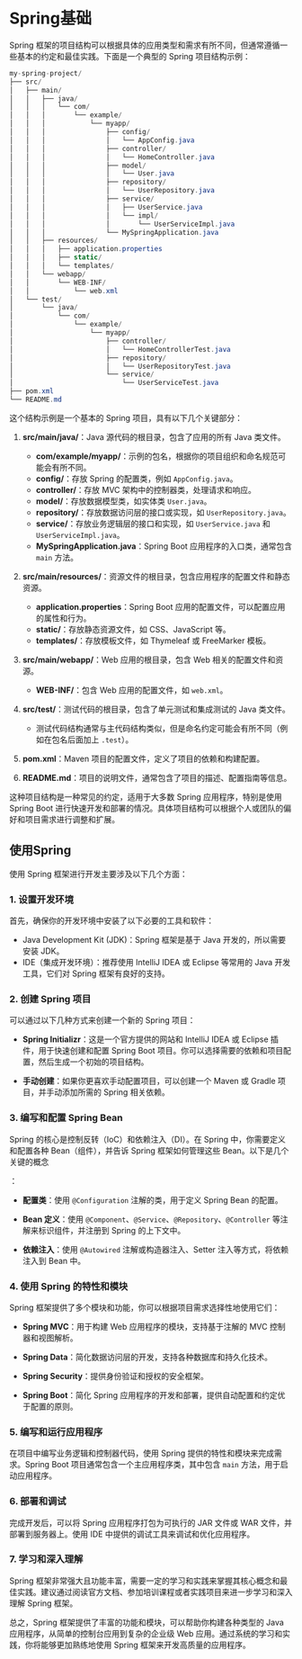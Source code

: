 # Spring基础



Spring 框架的项目结构可以根据具体的应用类型和需求有所不同，但通常遵循一些基本的约定和最佳实践。下面是一个典型的 Spring 项目结构示例：

```csharp
my-spring-project/
├── src/
│   ├── main/
│   │   ├── java/
│   │   │   └── com/
│   │   │       └── example/
│   │   │           └── myapp/
│   │   │               ├── config/
│   │   │               │   └── AppConfig.java
│   │   │               ├── controller/
│   │   │               │   └── HomeController.java
│   │   │               ├── model/
│   │   │               │   └── User.java
│   │   │               ├── repository/
│   │   │               │   └── UserRepository.java
│   │   │               ├── service/
│   │   │               │   ├── UserService.java
│   │   │               │   └── impl/
│   │   │               │       └── UserServiceImpl.java
│   │   │               └── MySpringApplication.java
│   │   ├── resources/
│   │   │   ├── application.properties
│   │   │   ├── static/
│   │   │   └── templates/
│   │   └── webapp/
│   │       └── WEB-INF/
│   │           └── web.xml
│   └── test/
│       └── java/
│           └── com/
│               └── example/
│                   └── myapp/
│                       ├── controller/
│                       │   └── HomeControllerTest.java
│                       ├── repository/
│                       │   └── UserRepositoryTest.java
│                       └── service/
│                           └── UserServiceTest.java
├── pom.xml
└── README.md
```

这个结构示例是一个基本的 Spring 项目，具有以下几个关键部分：

1. **src/main/java/**：Java 源代码的根目录，包含了应用的所有 Java 类文件。
   - **com/example/myapp/**：示例的包名，根据你的项目组织和命名规范可能会有所不同。
   - **config/**：存放 Spring 的配置类，例如 `AppConfig.java`。
   - **controller/**：存放 MVC 架构中的控制器类，处理请求和响应。
   - **model/**：存放数据模型类，如实体类 `User.java`。
   - **repository/**：存放数据访问层的接口或实现，如 `UserRepository.java`。
   - **service/**：存放业务逻辑层的接口和实现，如 `UserService.java` 和 `UserServiceImpl.java`。
   - **MySpringApplication.java**：Spring Boot 应用程序的入口类，通常包含 `main` 方法。

2. **src/main/resources/**：资源文件的根目录，包含应用程序的配置文件和静态资源。
   - **application.properties**：Spring Boot 应用的配置文件，可以配置应用的属性和行为。
   - **static/**：存放静态资源文件，如 CSS、JavaScript 等。
   - **templates/**：存放模板文件，如 Thymeleaf 或 FreeMarker 模板。

3. **src/main/webapp/**：Web 应用的根目录，包含 Web 相关的配置文件和资源。
   - **WEB-INF/**：包含 Web 应用的配置文件，如 `web.xml`。

4. **src/test/**：测试代码的根目录，包含了单元测试和集成测试的 Java 类文件。
   - 测试代码结构通常与主代码结构类似，但是命名约定可能会有所不同（例如在包名后面加上 `.test`）。

5. **pom.xml**：Maven 项目的配置文件，定义了项目的依赖和构建配置。

6. **README.md**：项目的说明文件，通常包含了项目的描述、配置指南等信息。

这种项目结构是一种常见的约定，适用于大多数 Spring 应用程序，特别是使用 Spring Boot 进行快速开发和部署的情况。具体项目结构可以根据个人或团队的偏好和项目需求进行调整和扩展。





## 使用Spring

使用 Spring 框架进行开发主要涉及以下几个方面：

### 1. 设置开发环境

首先，确保你的开发环境中安装了以下必要的工具和软件：

- Java Development Kit (JDK)：Spring 框架是基于 Java 开发的，所以需要安装 JDK。
- IDE（集成开发环境）：推荐使用 IntelliJ IDEA 或 Eclipse 等常用的 Java 开发工具，它们对 Spring 框架有良好的支持。

### 2. 创建 Spring 项目

可以通过以下几种方式来创建一个新的 Spring 项目：

- **Spring Initializr**：这是一个官方提供的网站和 IntelliJ IDEA 或 Eclipse 插件，用于快速创建和配置 Spring Boot 项目。你可以选择需要的依赖和项目配置，然后生成一个初始的项目结构。
  
- **手动创建**：如果你更喜欢手动配置项目，可以创建一个 Maven 或 Gradle 项目，并手动添加所需的 Spring 相关依赖。

### 3. 编写和配置 Spring Bean

Spring 的核心是控制反转（IoC）和依赖注入（DI）。在 Spring 中，你需要定义和配置各种 Bean（组件），并告诉 Spring 框架如何管理这些 Bean。以下是几个关键的概念

：

- **配置类**：使用 `@Configuration` 注解的类，用于定义 Spring Bean 的配置。
  
- **Bean 定义**：使用 `@Component`、`@Service`、`@Repository`、`@Controller` 等注解来标识组件，并注册到 Spring 的上下文中。

- **依赖注入**：使用 `@Autowired` 注解或构造器注入、Setter 注入等方式，将依赖注入到 Bean 中。

### 4. 使用 Spring 的特性和模块

Spring 框架提供了多个模块和功能，你可以根据项目需求选择性地使用它们：

- **Spring MVC**：用于构建 Web 应用程序的模块，支持基于注解的 MVC 控制器和视图解析。

- **Spring Data**：简化数据访问层的开发，支持各种数据库和持久化技术。

- **Spring Security**：提供身份验证和授权的安全框架。

- **Spring Boot**：简化 Spring 应用程序的开发和部署，提供自动配置和约定优于配置的原则。

### 5. 编写和运行应用程序

在项目中编写业务逻辑和控制器代码，使用 Spring 提供的特性和模块来完成需求。Spring Boot 项目通常包含一个主应用程序类，其中包含 `main` 方法，用于启动应用程序。

### 6. 部署和调试

完成开发后，可以将 Spring 应用程序打包为可执行的 JAR 文件或 WAR 文件，并部署到服务器上。使用 IDE 中提供的调试工具来调试和优化应用程序。

### 7. 学习和深入理解

Spring 框架非常强大且功能丰富，需要一定的学习和实践来掌握其核心概念和最佳实践。建议通过阅读官方文档、参加培训课程或者实践项目来进一步学习和深入理解 Spring 框架。

总之，Spring 框架提供了丰富的功能和模块，可以帮助你构建各种类型的 Java 应用程序，从简单的控制台应用到复杂的企业级 Web 应用。通过系统的学习和实践，你将能够更加熟练地使用 Spring 框架来开发高质量的应用程序。



